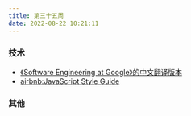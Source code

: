 ```yaml
---
title: 第三十五周
date: 2022-08-22 10:21:11
---
```


### 技术

- [《Software Engineering at Google》的中文翻译版本](https://qiangmzsx.github.io/Software-Engineering-at-Google/#/?id=software-engineering-at-google)
- [airbnb:JavaScript Style Guide](https://github.com/airbnb/javascript)

### 其他
